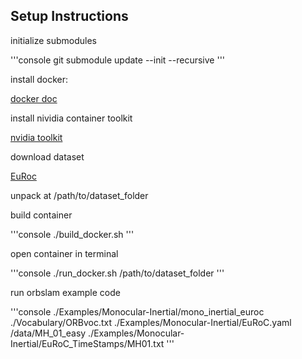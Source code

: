 ## Setup Instructions

initialize submodules

'''console
git submodule update --init --recursive
'''

install docker:

[docker doc](https://docs.docker.com/engine/install/)

install nividia container toolkit

[nvidia toolkit](https://docs.nvidia.com/datacenter/cloud-native/container-toolkit/install-guide.html)

download dataset

[EuRoc](http://robotics.ethz.ch/~asl-datasets/ijrr_euroc_mav_dataset/machine_hall/MH_01_easy/MH_01_easy.zip)

unpack at /path/to/dataset_folder

build container

'''console
./build_docker.sh
'''

open container in terminal

'''console
./run_docker.sh /path/to/dataset_folder
'''

run orbslam example code

'''console
./Examples/Monocular-Inertial/mono_inertial_euroc ./Vocabulary/ORBvoc.txt ./Examples/Monocular-Inertial/EuRoC.yaml /data/MH_01_easy ./Examples/Monocular-Inertial/EuRoC_TimeStamps/MH01.txt
'''
